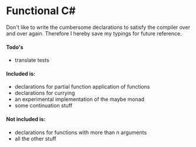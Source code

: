# Functional C#

Don't like to write the cumbersome declarations to satisfy the compiler over and over again. Therefore I hereby save my typings for future reference.

#### Todo's
* translate tests

#### Included is:
* declarations for partial function application of functions
* declarations for currying
* an experimental implementation of the maybe monad
* some continuation stuff

#### Not included is:
* declarations for functions with more than n arguments
* all the other stuff
